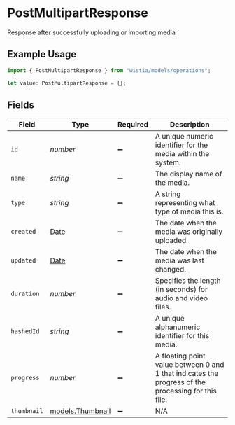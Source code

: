 # PostMultipartResponse

Response after successfully uploading or importing media

## Example Usage

```typescript
import { PostMultipartResponse } from "wistia/models/operations";

let value: PostMultipartResponse = {};
```

## Fields

| Field                                                                                               | Type                                                                                                | Required                                                                                            | Description                                                                                         |
| --------------------------------------------------------------------------------------------------- | --------------------------------------------------------------------------------------------------- | --------------------------------------------------------------------------------------------------- | --------------------------------------------------------------------------------------------------- |
| `id`                                                                                                | *number*                                                                                            | :heavy_minus_sign:                                                                                  | A unique numeric identifier for the media within the system.                                        |
| `name`                                                                                              | *string*                                                                                            | :heavy_minus_sign:                                                                                  | The display name of the media.                                                                      |
| `type`                                                                                              | *string*                                                                                            | :heavy_minus_sign:                                                                                  | A string representing what type of media this is.                                                   |
| `created`                                                                                           | [Date](https://developer.mozilla.org/en-US/docs/Web/JavaScript/Reference/Global_Objects/Date)       | :heavy_minus_sign:                                                                                  | The date when the media was originally uploaded.                                                    |
| `updated`                                                                                           | [Date](https://developer.mozilla.org/en-US/docs/Web/JavaScript/Reference/Global_Objects/Date)       | :heavy_minus_sign:                                                                                  | The date when the media was last changed.                                                           |
| `duration`                                                                                          | *number*                                                                                            | :heavy_minus_sign:                                                                                  | Specifies the length (in seconds) for audio and video files.                                        |
| `hashedId`                                                                                          | *string*                                                                                            | :heavy_minus_sign:                                                                                  | A unique alphanumeric identifier for this media.                                                    |
| `progress`                                                                                          | *number*                                                                                            | :heavy_minus_sign:                                                                                  | A floating point value between 0 and 1 that indicates the progress of the processing for this file. |
| `thumbnail`                                                                                         | [models.Thumbnail](../../models/thumbnail.md)                                                       | :heavy_minus_sign:                                                                                  | N/A                                                                                                 |